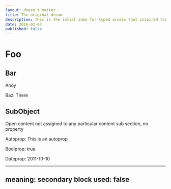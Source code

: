 ```yaml
---
layout: doesn't matter
title: The original dream
description: This is the intial idea for typed access that inspired the whole deal
date: 2016-02-04
published: false
---
```



# Foo

## Bar

Ahoy

Baz: There

## SubObject

Open content not assigned to any particular content sub section, no property

Autoprop: This is an autoprop

Boolprop: true

Dateprop: 2011-10-10


---
meaning: secondary block
used: false
---

